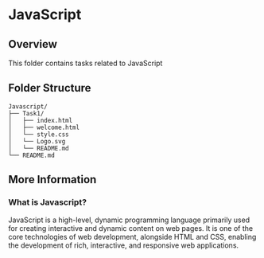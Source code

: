 # JavaScript 

## Overview
This folder contains tasks related to JavaScript

## Folder Structure
```
Javascript/
├── Task1/
│   ├── index.html
│   ├── welcome.html
│   └── style.css
│   └── Logo.svg
│   └── README.md
└── README.md
```

## More Information

### What is Javascript?
JavaScript is a high-level, dynamic programming language primarily used for creating interactive and dynamic content on web pages. It is one of the core technologies of web development, alongside HTML and CSS, enabling the development of rich, interactive, and responsive web applications.